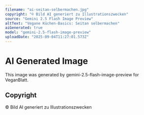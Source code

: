 ```yaml
---
filename: "ai-seitan-selbermachen.jpg"
copyright: "© Bild AI generiert zu Illustrationszwecken"
source: "Gemini 2.5 Flash Image Preview"
altText: "Vegane Küchen-Basics: Seitan selbermachen"
aiGenerated: true
model: "gemini-2.5-flash-image-preview"
uploadDate: "2025-09-04T11:27:01.573Z"
---
```


# AI Generated Image

This image was generated by gemini-2.5-flash-image-preview for VeganBlatt.

## Copyright
© Bild AI generiert zu Illustrationszwecken
